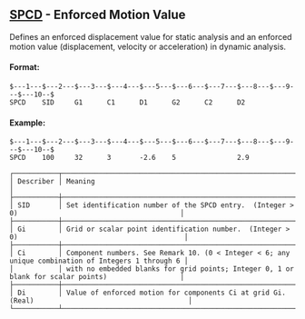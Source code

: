 ## [SPCD](https://help.hexagonmi.com/bundle/MSC_Nastran_2022.4/page/Nastran_Combined_Book/qrg/bulkqrs/TOC.SPCD.xhtml) - Enforced Motion Value

Defines an enforced displacement value for static analysis and an enforced motion value (displacement, velocity or acceleration) in dynamic analysis.

#### Format:

```nastran
$---1---$---2---$---3---$---4---$---5---$---6---$---7---$---8---$---9---$---10--$
SPCD    SID     G1      C1      D1      G2      C2      D2                      
```

#### Example:

```nastran
$---1---$---2---$---3---$---4---$---5---$---6---$---7---$---8---$---9---$---10--$
SPCD    100     32      3       -2.6    5               2.9                     
```

```text
┌───────────┬────────────────────────────────────────────────────────────────────────────────────────────────────┐
│ Describer │ Meaning                                                                                            │
├───────────┼────────────────────────────────────────────────────────────────────────────────────────────────────┤
│ SID       │ Set identification number of the SPCD entry.  (Integer > 0)                                        │
├───────────┼────────────────────────────────────────────────────────────────────────────────────────────────────┤
│ Gi        │ Grid or scalar point identification number.  (Integer > 0)                                         │
├───────────┼────────────────────────────────────────────────────────────────────────────────────────────────────┤
│ Ci        │ Component numbers. See Remark 10. (0 < Integer < 6; any unique combination of Integers 1 through 6 │
│           │ with no embedded blanks for grid points; Integer 0, 1 or blank for scalar points)                  │
├───────────┼────────────────────────────────────────────────────────────────────────────────────────────────────┤
│ Di        │ Value of enforced motion for components Ci at grid Gi. (Real)                                      │
└───────────┴────────────────────────────────────────────────────────────────────────────────────────────────────┘
```
